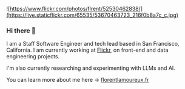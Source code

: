 ![https://www.flickr.com/photos/flrent/52530462838/](https://live.staticflickr.com/65535/53670463723_216f0b8a7c_c.jpg)

### Hi there 👋

I am a Staff Software Engineer and tech lead based in San Francisco, California. I am currently working at [Flickr](https://flickr.com), on front-end and data engineering projects.

I'm also currently researching and experimenting with LLMs and AI.

You can learn more about me here → [florentlamoureux.fr](https://florentlamoureux.fr)
